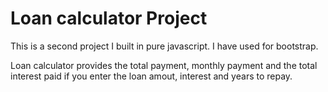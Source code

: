 

# Loan calculator Project
This is a second project I built in pure javascript. I have used for bootstrap.

Loan calculator provides the total payment, monthly payment and the total interest paid if you enter the loan amout, interest and years to repay.

